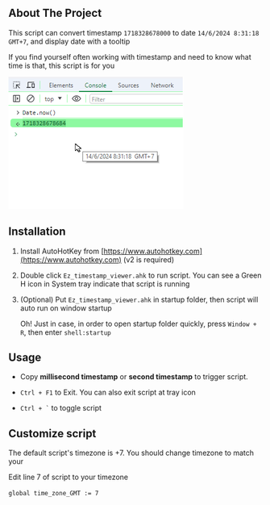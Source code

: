 ## About The Project
This script can convert timestamp `1718328678000` to date `14/6/2024 8:31:18 GMT+7`, and display date with a tooltip

If you find yourself often working with timestamp and need to know what time is that, this script is for you

![Ez_timestamp Screen Shot](/image/Ez_timestamp%20showcase.png)

## Installation
1. Install AutoHotKey from [https://www.autohotkey.com](https://www.autohotkey.com) (v2 is required)
2. Double click `Ez_timestamp_viewer.ahk` to run script. You can see a Green H icon in System tray indicate that script is running
3. (Optional) Put `Ez_timestamp_viewer.ahk` in startup folder, then script will auto run on window startup

   Oh! Just in case, in order to open startup folder quickly, press `Window + R`, then enter `shell:startup`
   
## Usage
- Copy **millisecond timestamp** or **second timestamp** to trigger script.

- `Ctrl + F1` to Exit. You can also exit script at tray icon

- <code>Ctrl + `</code> to toggle script

## Customize script
The default script's timezone is +7. You should change timezone to match your

Edit line 7 of script to your timezone

```global time_zone_GMT := 7```


















